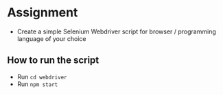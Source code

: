 # Assignment

- Create a simple Selenium Webdriver script for browser / programming language of your choice

## How to run the script

- Run `cd webdriver`
- Run `npm start`
